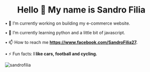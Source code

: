 <h1 align="center">Hello 👋 My name is Sandro Filia</h1>

•  🔭  I’m currently working on building my e-commerce website.

• 🌱 I’m currently learning python and a little bit of javascript.

• 📫 How to reach me **https://www.facebook.com/SandroFilia27.**

• ⚡ Fun facts: **I like cars, football and cycling.**


<p><img src="https://github-readme-stats.vercel.app/api/top-langs?username=SandroFilia777&show_icons=true&theme=dracula&hide_border=true&locale=en&layout=compact" alt="sandrofilia" /></p>

